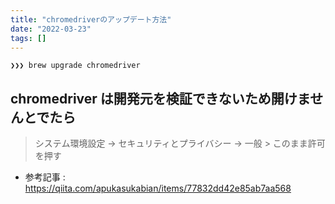 ```yaml
---
title: "chromedriverのアップデート方法"
date: "2022-03-23"
tags: []
---
```


```
❯❯❯ brew upgrade chromedriver
```

## chromedriver は開発元を検証できないため開けませんとでたら

> システム環境設定 -> セキュリティとプライバシー -> 一般 > このまま許可 を押す

- 参考記事 : https://qiita.com/apukasukabian/items/77832dd42e85ab7aa568
